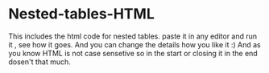 # Nested-tables-HTML
This includes the html code for nested tables. paste it in any editor and run it , see how it goes. And you can change the details how you like it :)
And as you know HTML is not case sensetive so <HTML> in the start or closing it in the end dosen't that much.
